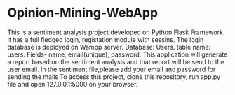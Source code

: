 # Opinion-Mining-WebApp
This is a sentiment analysis project developed on Python Flask Framework. It has a full fledged login, registation module with sessins. The login database is deployed on Wampp server. Database: Users. table name: users. Fields- name, email(unique), password.
This application will generate a report based on the sentiment analysis and that report will be send to the user email.
In the sentiment file,please add your email and password for sending the mails
To access this project, clone this repository, run app.py file and open 127.0.0.1:5000 on your browser.
